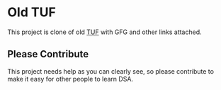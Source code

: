 # Old TUF
This project is clone of old [TUF](https://takeuforward.org/) with GFG and other links attached.


## Please Contribute
This project needs help as you can clearly see, so please contribute to make it easy for other people to learn DSA.